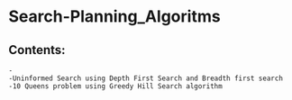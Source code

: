 # Search-Planning_Algoritms

## Contents:
    -
    -Uninformed Search using Depth First Search and Breadth first search
    -10 Queens problem using Greedy Hill Search algorithm